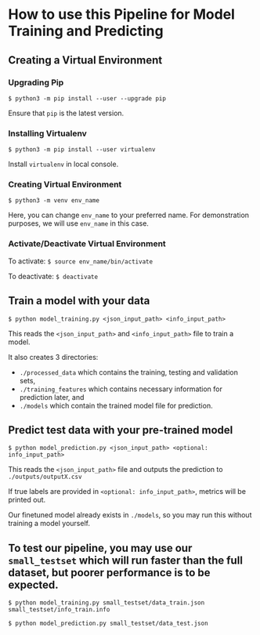# How to use this Pipeline for Model Training and Predicting

## Creating a Virtual Environment

### Upgrading Pip
`$ python3 -m pip install --user --upgrade pip`

Ensure that `pip` is the latest version.

### Installing Virtualenv

`$ python3 -m pip install --user virtualenv`

Install `virtualenv` in local console.

### Creating Virtual Environment

`$ python3 -m venv env_name`

Here, you can change `env_name` to your preferred name. For demonstration purposes, we will use `env_name` in this case.

### Activate/Deactivate Virtual Environment

To activate:
`$ source env_name/bin/activate`

To deactivate:
`$ deactivate`


## Train a model with your data

`$ python model_training.py <json_input_path> <info_input_path>`

This reads the `<json_input_path>` and `<info_input_path>` file to train a model.  

It also creates 3 directories:  
- `./processed_data` which contains the training, testing and validation sets,  
- `./training_features` which contains necessary information for prediction later, and  
- `./models` which contain the trained model file for prediction.

## Predict test data with your pre-trained model

`$ python model_prediction.py <json_input_path> <optional: info_input_path>`

This reads the `<json_input_path>` file and outputs the prediction to `./outputs/outputX.csv`  

If true labels are provided in `<optional: info_input_path>`, metrics will be printed out.  

Our finetuned model already exists in `./models`, so you may run this without training a model yourself.

## To test our pipeline, you may use our `small_testset` which will run faster than the full dataset, but poorer performance is to be expected.  

`$ python model_training.py small_testset/data_train.json small_testset/info_train.info`

`$ python model_prediction.py small_testset/data_test.json`
